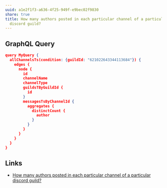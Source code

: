 ```yaml
---
uuid: a1e2f1f3-a636-4f25-949f-e9bec02f9830
share: true
title: How many authors posted in each particular channel of a particular
  discord guild?
---
```

## GraphQL Query

``` json
query MyQuery {
  allChannelsTs(condition: {guildId: "621022643344113684"}) {
    edges {
      node {
        id
        channelName
        channelType
        guildsTByGuildId {
          id
        }
        messagesTsByChannelId {
          aggregates {
            distinctCount {
              author
            }
          }
        }
      }
    }
  }
}

```

## Links

* [How many authors posted in each particular channel of a particular discord guild?](/a1e2f1f3-a636-4f25-949f-e9bec02f9830)